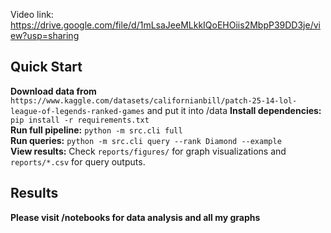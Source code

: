 Video link: https://drive.google.com/file/d/1mLsaJeeMLkkIQoEHOiis2MbpP39DD3je/view?usp=sharing
## Quick Start
**Download data from** `https://www.kaggle.com/datasets/californianbill/patch-25-14-lol-league-of-legends-ranked-games` and put it into /data
**Install dependencies:** `pip install -r requirements.txt`  
**Run full pipeline:** `python -m src.cli full`  
**Run queries:** `python -m src.cli query --rank Diamond --example`  
**View results:** Check `reports/figures/` for graph visualizations and `reports/*.csv` for query outputs.

## Results
**Please visit /notebooks for data analysis and all my graphs**
